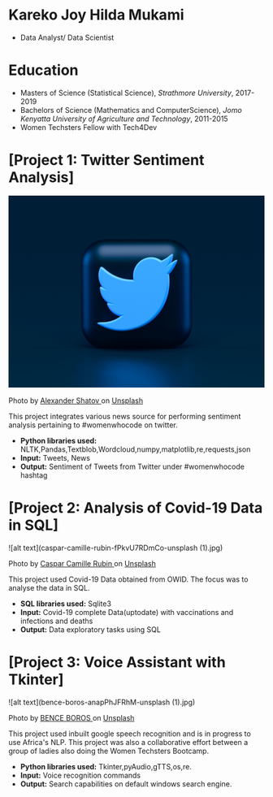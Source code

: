 # Kareko Joy Hilda Mukami
* Data Analyst/ Data Scientist

# Education
* Masters of Science (Statistical Science), *Strathmore University*, 2017-2019
* Bachelors of Science (Mathematics and ComputerScience), *Jomo Kenyatta University of Agriculture and Technology*, 2011-2015
* Women Techsters Fellow with Tech4Dev

# [Project 1: Twitter Sentiment Analysis]
![alt text](alexander-shatov-k1xf2D7jWUs-unsplash.jpg)
 
Photo by 
<a href="https://unsplash.com/@alexbemore?utm_source=unsplash&utm_medium=referral&utm_content=creditCopyText">
Alexander Shatov
</a> 
on 
<a href="https://unsplash.com/s/photos/twitter?utm_source=unsplash&utm_medium=referral&utm_content=creditCopyText">
Unsplash
</a>

This project integrates various news source for performing sentiment analysis pertaining to #womenwhocode on twitter.
* **Python libraries used:** NLTK,Pandas,Textblob,Wordcloud,numpy,matplotlib,re,requests,json
* **Input:** Tweets, News
* **Output:** Sentiment of Tweets from Twitter under #womenwhocode hashtag

# [Project 2: Analysis of Covid-19 Data in SQL]
![alt text](caspar-camille-rubin-fPkvU7RDmCo-unsplash (1).jpg)
 

Photo by 
<a href="https://unsplash.com/@casparrubin?utm_source=unsplash&utm_medium=referral&utm_content=creditCopyText">
Caspar Camille Rubin
</a> 
on 
<a href="https://unsplash.com/s/photos/sql?utm_source=unsplash&utm_medium=referral&utm_content=creditCopyText">
 Unsplash
</a>
  

This project used Covid-19 Data obtained from OWID. The focus was to analyse the data in SQL.
* **SQL libraries used:** Sqlite3
* **Input:** Covid-19 complete Data(uptodate) with vaccinations and infections and deaths
* **Output:** Data exploratory tasks using SQL

# [Project 3: Voice Assistant with Tkinter]
![alt text](bence-boros-anapPhJFRhM-unsplash (1).jpg)
 
Photo by 
<a href="https://unsplash.com/@benceboros?utm_source=unsplash&utm_medium=referral&utm_content=creditCopyText">
 BENCE BOROS
</a> 
on 
<a href="https://unsplash.com/s/photos/voice-assistant?utm_source=unsplash&utm_medium=referral&utm_content=creditCopyText">
 Unsplash
</a>
  
 
This project used inbuilt google speech recognition and is in progress to use Africa's NLP.
This project was also a collaborative effort between a group of ladies also doing the Women Techsters Bootcamp.
* **Python libraries used:** Tkinter,pyAudio,gTTS,os,re.
* **Input:** Voice recognition commands
* **Output:** Search capabilities on default windows search engine.
